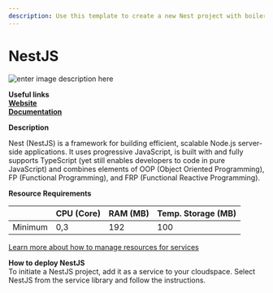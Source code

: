 ```yaml
---
description: Use this template to create a new Nest project with boilerplate code and deploy it with mogenius right away.
---
```


# NestJS

![enter image description here](https://api.mogenius.com/file/id/6001fd0a-c626-4e64-9c19-e167b86b3a30)

**Useful links**  
**[Website](https://nestjs.com)**  
**[Documentation](https://docs.nestjs.com)**  

**Description**

Nest (NestJS) is a framework for building efficient, scalable Node.js server-side applications. It uses progressive JavaScript, is built with and fully supports TypeScript (yet still enables developers to code in pure JavaScript) and combines elements of OOP (Object Oriented Programming), FP (Functional Programming), and FRP (Functional Reactive Programming).

**Resource Requirements**

||CPU (Core)|RAM (MB)  |Temp. Storage (MB)|
|--|--|--|--|
| Minimum | 0,3 |192| 100

[Learn more about how to manage resources for services](./../../development/resources.md)

**How to deploy NestJS**  
To initiate a NestJS project, add it as a service to your cloudspace. Select NestJS from the service library and follow the instructions.  
